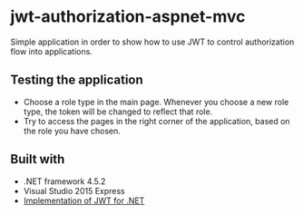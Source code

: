 # jwt-authorization-aspnet-mvc

Simple application in order to show how to use JWT to control authorization flow into applications.


## Testing the application

- Choose a role type in the main page. Whenever you choose a new role type, the token will be changed to reflect that role.
- Try to access the pages in the right corner of the application, based on the role you have chosen.


## Built with

- .NET framework 4.5.2
- Visual Studio 2015 Express
- [Implementation of JWT for .NET](https://github.com/nicolaspfernandes/jwt)
